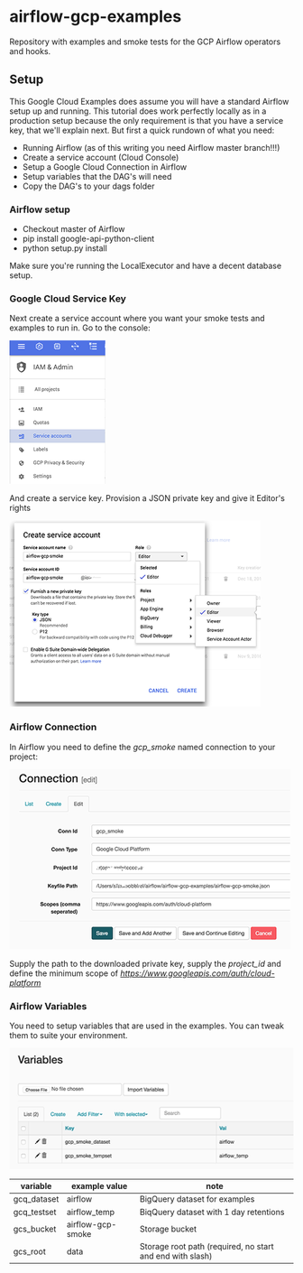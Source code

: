 # airflow-gcp-examples

Repository with examples and smoke tests for the GCP Airflow operators and hooks.

## Setup

This Google Cloud Examples does assume you will have a standard Airflow setup up and
running. This tutorial does work perfectly locally as in a production setup because
the only requirement is that you have a service key, that we'll explain next. But first
a quick rundown of what you need:

* Running Airflow (as of this writing you need Airflow master branch!!!)
* Create a service account (Cloud Console)
* Setup a Google Cloud Connection in Airflow
* Setup variables that the DAG's will need
* Copy the DAG's to your dags folder

### Airflow setup

* Checkout master of Airflow
* pip install google-api-python-client
* python setup.py install

Make sure you're running the LocalExecutor and have a decent database setup.

### Google Cloud Service Key

Next create a service account where you want your smoke tests and examples to run in. Go
to the console:

![console](img/console_service_account.png?raw=true)

And create a service key. Provision a JSON private key and give it Editor's rights

![console](img/create_service_account.png?raw=true)

### Airflow Connection

In Airflow you need to define the *gcp_smoke* named connection to your project:

![console](img/airflow_connection.png?raw=true)

Supply the path to the downloaded private key, supply the *project_id* and define the
minimum scope of *https://www.googleapis.com/auth/cloud-platform*

### Airflow Variables

You need to setup variables that are used in the examples. You can tweak them to suite
your environment.

![console](img/airflow_variables.png?raw=true)

variable | example value | note
--- | --- | ---
gcq_dataset | airflow | BigQuery dataset for examples
gcq_testset | airflow_temp | BiqQuery dataset with 1 day retentions
gcs_bucket | airflow-gcp-smoke | Storage bucket
gcs_root | data | Storage root path (required, no start and end with slash)